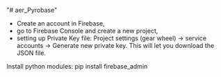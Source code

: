 "# aer_Pyrobase" 

- Create an account in Firebase,
- go to Firebase Console and create a new project, 
- setting up Private Key file:
  Project settings (gear wheel) -> service accounts -> Generate new private key.
  This will let you download the JSON file.  


Install python modules:
pip install firebase_admin